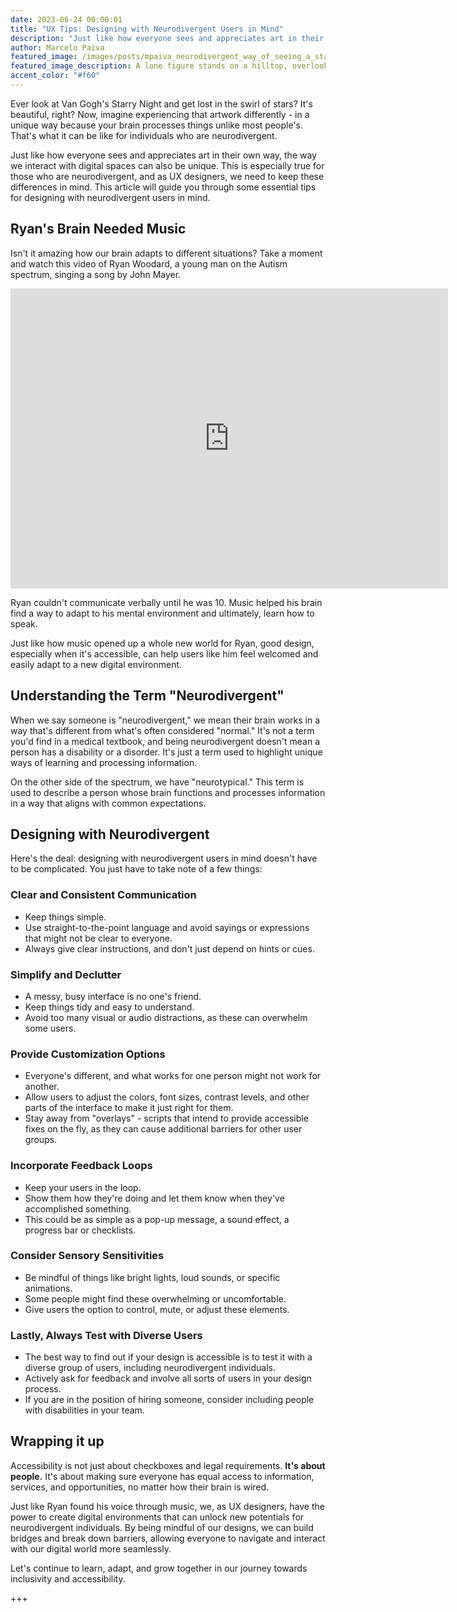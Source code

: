 ```yaml
---
date: 2023-06-24 00:00:01
title: "UX Tips: Designing with Neurodivergent Users in Mind"
description: "Just like how everyone sees and appreciates art in their own way, the way we interact with digital spaces can also be unique. This is especially true for those who are neurodivergent, and as UX designers, we need to keep these differences in mind. This article will guide you through some essential tips for designing with neurodivergent users in mind."
author: Marcelo Paiva
featured_image: /images/posts/mpaiva_neurodivergent_way_of_seeing_a_starry_night_8035d969-4fa2-4564-a854-376b524dcb8f.png
featured_image_description: A lone figure stands on a hilltop, overlooking at a village below. The night sky swirls with bright, twinkling stars in Van Gogh's Starry Night.
accent_color: "#f60"
---
```


Ever look at Van Gogh's Starry Night and get lost in the swirl of stars? It's beautiful, right? Now, imagine experiencing that artwork differently - in a unique way because your brain processes things unlike most people's. That's what it can be like for individuals who are neurodivergent.

Just like how everyone sees and appreciates art in their own way, the way we interact with digital spaces can also be unique. This is especially true for those who are neurodivergent, and as UX designers, we need to keep these differences in mind. This article will guide you through some essential tips for designing with neurodivergent users in mind.

## Ryan's Brain Needed Music

Isn't it amazing how our brain adapts to different situations? Take a moment and watch this video of Ryan Woodard, a young man on the Autism spectrum, singing a song by John Mayer.

<div class="embed-container">
  <iframe
    title="youtube video"
    src="https://www.youtube.com/embed/tMktEBdTZIA"
    width="700"
    height="480"
    frameborder="0"
    allowfullscreen="true"
  >
  </iframe>
</div>

Ryan couldn't communicate verbally until he was 10. Music helped his brain find a way to adapt to his mental environment and ultimately, learn how to speak.

Just like how music opened up a whole new world for Ryan, good design, especially when it's accessible, can help users like him feel welcomed and easily adapt to a new digital environment.

## Understanding the Term "Neurodivergent"

When we say someone is "neurodivergent," we mean their brain works in a way that's different from what's often considered "normal." It's not a term you'd find in a medical textbook, and being neurodivergent doesn't mean a person has a disability or a disorder. It's just a term used to highlight unique ways of learning and processing information.

On the other side of the spectrum, we have "neurotypical." This term is used to describe a person whose brain functions and processes information in a way that aligns with common expectations.

## Designing with Neurodivergent

Here's the deal: designing with neurodivergent users in mind doesn't have to be complicated. You just have to take note of a few things:

### Clear and Consistent Communication

- Keep things simple.
- Use straight-to-the-point language and avoid sayings or expressions that might not be clear to everyone.
- Always give clear instructions, and don't just depend on hints or cues.

### Simplify and Declutter

- A messy, busy interface is no one's friend.
- Keep things tidy and easy to understand.
- Avoid too many visual or audio distractions, as these can overwhelm some users.

### Provide Customization Options

- Everyone's different, and what works for one person might not work for another.
- Allow users to adjust the colors, font sizes, contrast levels, and other parts of the interface to make it just right for them.
- Stay away from "overlays" - scripts that intend to provide accessible fixes on the fly, as they can cause additional barriers for other user groups.

### Incorporate Feedback Loops

- Keep your users in the loop.
- Show them how they're doing and let them know when they've accomplished something.
- This could be as simple as a pop-up message, a sound effect, a progress bar or checklists.

### Consider Sensory Sensitivities

- Be mindful of things like bright lights, loud sounds, or specific animations.
- Some people might find these overwhelming or uncomfortable.
- Give users the option to control, mute, or adjust these elements.

### Lastly, Always Test with Diverse Users

- The best way to find out if your design is accessible is to test it with a diverse group of users, including neurodivergent individuals.
- Actively ask for feedback and involve all sorts of users in your design process.
- If you are in the position of hiring someone, consider including people with disabilities in your team.

## Wrapping it up

Accessibility is not just about checkboxes and legal requirements. **It's about people.** It's about making sure everyone has equal access to information, services, and opportunities, no matter how their brain is wired.

Just like Ryan found his voice through music, we, as UX designers, have the power to create digital environments that can unlock new potentials for neurodivergent individuals. By being mindful of our designs, we can build bridges and break down barriers, allowing everyone to navigate and interact with our digital world more seamlessly.

Let's continue to learn, adapt, and grow together in our journey towards inclusivity and accessibility.

+++
